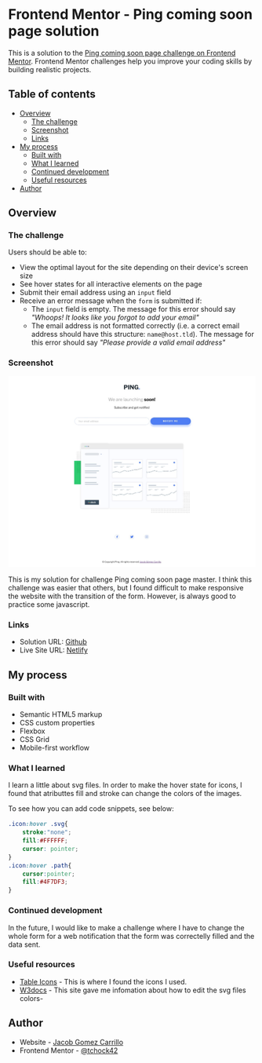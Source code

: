 # Frontend Mentor - Ping coming soon page solution

This is a solution to the [Ping coming soon page challenge on Frontend Mentor](https://www.frontendmentor.io/challenges/ping-single-column-coming-soon-page-5cadd051fec04111f7b848da). Frontend Mentor challenges help you improve your coding skills by building realistic projects. 

## Table of contents

- [Overview](#overview)
  - [The challenge](#the-challenge)
  - [Screenshot](#screenshot)
  - [Links](#links)
- [My process](#my-process)
  - [Built with](#built-with)
  - [What I learned](#what-i-learned)
  - [Continued development](#continued-development)
  - [Useful resources](#useful-resources)
- [Author](#author)


## Overview

### The challenge

Users should be able to:

- View the optimal layout for the site depending on their device's screen size
- See hover states for all interactive elements on the page
- Submit their email address using an `input` field
- Receive an error message when the `form` is submitted if:
	- The `input` field is empty. The message for this error should say *"Whoops! It looks like you forgot to add your email"*
	- The email address is not formatted correctly (i.e. a correct email address should have this structure: `name@host.tld`). The message for this error should say *"Please provide a valid email address"*

### Screenshot

![](./screenshot.jpg)

This is my solution for challenge Ping coming soon page master. I think this challenge was easier that others, but I found difficult to make responsive the website with the transition of the form. However, is always good to practice some javascript.

### Links

- Solution URL: [Github](https://github.com/tchock42/Ping-Coming-Soon-Page-Master)
- Live Site URL: [Netlify](https://cheerful-pavlova-ebb651.netlify.app/)

## My process

### Built with

- Semantic HTML5 markup
- CSS custom properties
- Flexbox
- CSS Grid
- Mobile-first workflow


### What I learned

I learn a little about svg files. In order to make the hover state for icons, I found that atributtes fill and stroke can change the colors of the images.

To see how you can add code snippets, see below:


```css
.icon:hover .svg{
    stroke:"none";
    fill:#FFFFFF;
    cursor: pointer;
}
.icon:hover .path{
    cursor:pointer;
    fill:#4F7DF3;
}

```


### Continued development

In the future, I would like to make a challenge where I have to change the whole form for a web notification that the form was correctelly filled and the data sent.

### Useful resources

- [Table Icons](https://tablericons.com/) - This is where I found the icons I used.
- [W3docs](https://www.w3docs.com/learn-html/svg-stroking.html) - This site gave me infomation about how to edit the svg files colors-


## Author

- Website - [Jacob Gomez Carrillo](https://www.github.com/tchock42)
- Frontend Mentor - [@tchock42](https://www.frontendmentor.io/profile/tchock42)
